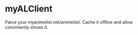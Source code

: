 # myALClient
Parce your myanimelist.net/animelist/. Cache it offline and allow conviniently shows it. 
